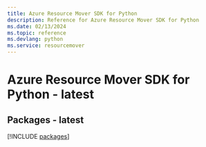 ```yaml
---
title: Azure Resource Mover SDK for Python
description: Reference for Azure Resource Mover SDK for Python
ms.date: 02/13/2024
ms.topic: reference
ms.devlang: python
ms.service: resourcemover
---
```

# Azure Resource Mover SDK for Python - latest
## Packages - latest
[!INCLUDE [packages](resource-mover-index.md)]